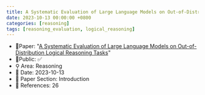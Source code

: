```yaml
---
title: A Systematic Evaluation of Large Language Models on Out-of-Distribution Logical Reasoning Tasks
date: 2023-10-13 00:00:00 +0800
categories: [reasoning]
tags: [reasoning_evaluation, logical_reasoning]
---
```


- 📙Paper: "[A Systematic Evaluation of Large Language Models on Out-of-Distribution Logical Reasoning Tasks](https://semanticscholar.org/paper/A-Systematic-Evaluation-of-Large-Language-Models-on-Bao-Gendron/332204cc624233de9b87cc66cf2bc21908043368)"
- 🔑Public: ✅
- ⚲ Area: Reasoning
- 📅 Date: 2023-10-13
- 🔎 Paper Section: Introduction
- 📝 References: 26

